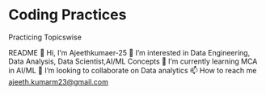 # Coding Practices 
 Practicing Topicswise

README
👋 Hi, I’m Ajeethkumaer-25
👀 I’m interested in Data Engineering, Data Analysis, Data Scientist,AI/ML Concepts
🌱 I’m currently learning MCA in AI/ML
💞️ I’m looking to collaborate on Data analytics
📫 How to reach me ajeeth.kumarm23@gmail.com

